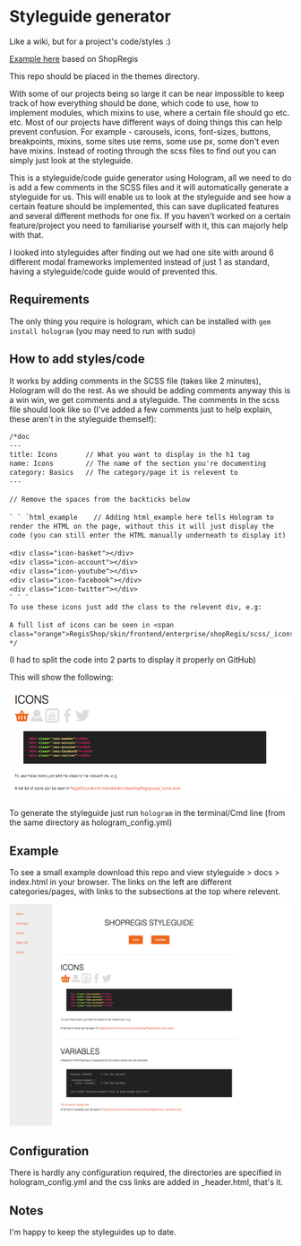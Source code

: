 # Styleguide generator

Like a wiki, but for a project's code/styles :)

[Example here](http://bencrook.co.uk/hologram) based on ShopRegis

This repo should be placed in the themes directory.

With some of our projects being so large it can be near impossible to keep track of how everything should be done, which code to use, how to implement modules, which mixins to use, where a certain file should go etc. etc. Most of our projects have different ways of doing things this can help prevent confusion. For example - carousels, icons, font-sizes, buttons, breakpoints, mixins, some sites use rems, some use px, some don't even have mixins. Instead of rooting through the scss files to find out you can simply just look at the styleguide.

This is a styleguide/code guide generator using Hologram, all we need to do is add a few comments in the SCSS files and it will automatically generate a styleguide for us. This will enable us to look at the styleguide and see how a certain feature should be implemented, this can save duplicated features and several different methods for one fix. If you haven't worked on a certain feature/project you need to familiarise yourself with it, this can majorly help with that.

I looked into styleguides after finding out we had one site with around 6 different modal frameworks implemented instead of just 1 as standard, having a styleguide/code guide would of prevented this.

## Requirements

The only thing you require is hologram, which can be installed with `gem install hologram` (you may need to run with sudo)

## How to add styles/code

It works by adding comments in the SCSS file (takes like 2 minutes), Hologram will do the rest. As we should be adding comments anyway this is a win win, we get comments and a styleguide. The comments in the scss file should look like so (I've added a few comments just to help explain, these aren't in the styleguide themself):

```
/*doc
---
title: Icons       // What you want to display in the h1 tag
name: Icons        // The name of the section you're documenting
category: Basics   // The category/page it is relevent to
---

// Remove the spaces from the backticks below

` ` `html_example    // Adding html_example here tells Hologram to render the HTML on the page, without this it will just display the code (you can still enter the HTML manually underneath to display it)

<div class="icon-basket"></div>
<div class="icon-account"></div>
<div class="icon-youtube"></div>
<div class="icon-facebook"></div>
<div class="icon-twitter"></div>
` ` `
To use these icons just add the class to the relevent div, e.g:

A full list of icons can be seen in <span class="orange">RegisShop/skin/frontend/enterprise/shopRegis/scss/_icons.scss</span>
*/
```

(I had to split the code into 2 parts to display it properly on GitHub)

This will show the following:

![example](example1.png)

To generate the styleguide just run `hologram` in the terminal/Cmd line (from the same directory as hologram_config.yml)


## Example

To see a small example download this repo and view styleguide > docs > index.html in your browser. The links on the left are different categories/pages, with links to the subsections at the top where relevent.

![example](full-example.png)


## Configuration

There is hardly any configuration required, the directories are specified in hologram_config.yml and the css links are added in _header.html, that's it.

## Notes

I'm happy to keep the styleguides up to date.




